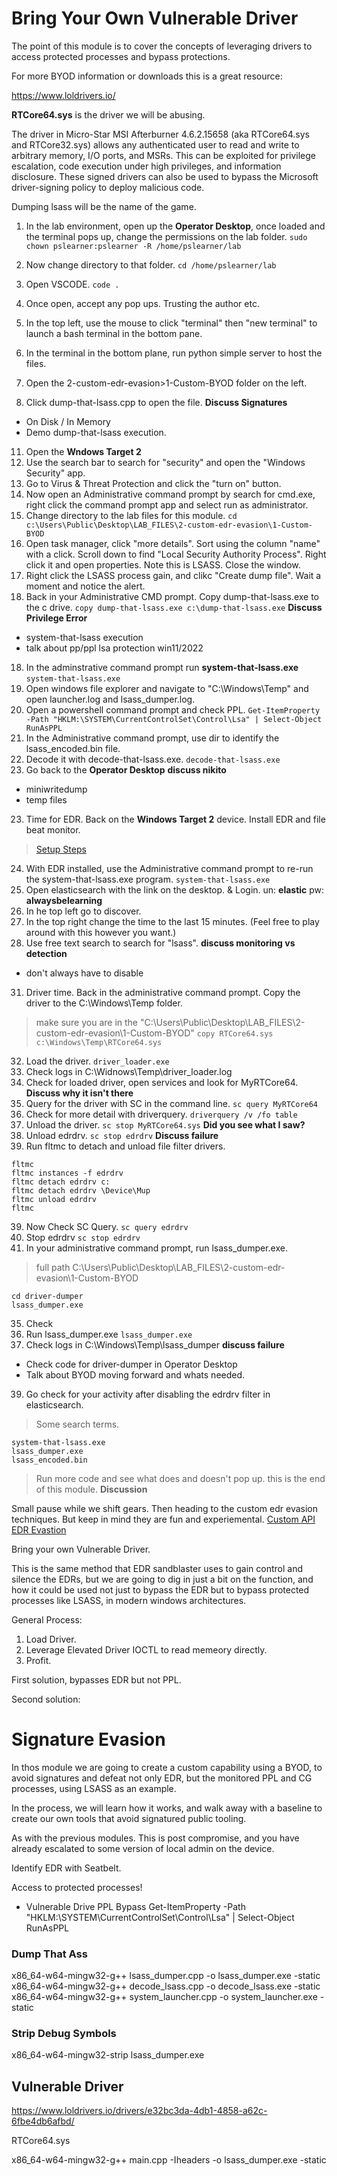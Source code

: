 # Bring Your Own Vulnerable Driver

The point of this module is to cover the concepts of leveraging drivers to access protected processes and bypass protections.

For more BYOD information or downloads this is a great resource:

https://www.loldrivers.io/

**RTCore64.sys** is the driver we will be abusing.

The driver in Micro-Star MSI Afterburner 4.6.2.15658 (aka RTCore64.sys and RTCore32.sys) allows any authenticated user to read and write to arbitrary memory, I/O ports, and MSRs. This can be exploited for privilege escalation, code execution under high privileges, and information disclosure. These signed drivers can also be used to bypass the Microsoft driver-signing policy to deploy malicious code.

Dumping lsass will be the name of the game. 


1. In the lab environment, open up the **Operator Desktop**, once loaded and the terminal pops up, change the permissions on the lab folder.
`sudo chown pslearner:pslearner -R /home/pslearner/lab`

2. Now change directory to that folder.
`cd /home/pslearner/lab`
3. Open VSCODE.
`code .`
5. Once open, accept any pop ups. Trusting the author etc.
6. In the top left, use the mouse to click "terminal" then "new terminal" to launch a bash terminal in the bottom pane.
7. In the terminal in the bottom plane, run python simple server to host the files.
8. Open the 2-custom-edr-evasion>1-Custom-BYOD folder on the left.
9. Click dump-that-lsass.cpp to open the file.
**Discuss Signatures**
- On Disk / In Memory
- Demo dump-that-lsass execution.
11. Open the **Wndows Target 2**
12. Use the search bar to search for "security" and open the "Windows Security" app.
13. Go to Virus & Threat Protection and click the "turn on" button.
14. Now open an Administrative command prompt by search for cmd.exe, right click the command prompt app and select run as administrator.
15. Change directory to the lab files for this module.
`cd c:\Users\Public\Desktop\LAB_FILES\2-custom-edr-evasion\1-Custom-BYOD`
16. Open task manager, click "more details". Sort using the column "name" with a click. Scroll down to find "Local Security Authority Process". Right click it and open properties. Note this is LSASS. Close the window.
17. Right click the LSASS process gain, and clikc "Create dump file".  Wait a moment and notice the alert.
18. Back in your Administrative CMD prompt. Copy dump-that-lsass.exe to the c drive.
`copy dump-that-lsass.exe c:\dump-that-lsass.exe`
**Discuss Privilege Error**
- system-that-lsass execution
- talk about pp/ppl lsa protection win11/2022
18. In the adminstrative command prompt run **system-that-lsass.exe**
`system-that-lsass.exe`
19. Open windows file explorer and navigate to "C:\Windows\Temp" and open launcher.log and lsass_dumper.log.
20. Open a powershell command prompt and check PPL.
`Get-ItemProperty -Path "HKLM:\SYSTEM\CurrentControlSet\Control\Lsa" | Select-Object RunAsPPL`
21. In the Administrative command prompt, use dir to identify the lsass_encoded.bin file.
22. Decode it with decode-that-lsass.exe.
`decode-that-lsass.exe`
22. Go back to the **Operator Desktop**
**discuss nikito**
- miniwritedump
- temp files
23. Time for EDR. Back on the **Windows Target 2** device. Install EDR and file beat monitor.
> [Setup Steps](../../0-setup/README.md)
24. With EDR installed, use the Administrative command prompt to re-run the system-that-lsass.exe program.
`system-that-lsass.exe`
25. Open elasticsearch with the link on the desktop. & Login. un: **elastic** pw: **alwaysbelearning**
26. In he top left go to discover.
27. In the top right change the time to the last 15 minutes. (Feel free to play around with this however you want.)
30. Use free text search to search for "lsass".
**discuss monitoring vs detection**
- don't always have to disable
31. Driver time. Back in the administrative command prompt. Copy the driver to the C:\Windows\Temp folder.
> make sure you are in the "C:\Users\Public\Desktop\LAB_FILES\2-custom-edr-evasion\1-Custom-BYOD"
`copy RTCore64.sys c:\Windows\Temp\RTCore64.sys`
32. Load the driver.
`driver_loader.exe`
33. Check logs in C:\Widnows\Temp\driver_loader.log
34. Check for loaded driver, open services and look for MyRTCore64.
**Discuss why it isn't there**
35. Query for the driver with SC in the command line.
`sc query MyRTCore64`
36. Check for more detail with driverquery.
`driverquery /v /fo table`
36. Unload the driver.
`sc stop MyRTCore64.sys`
**Did you see what I saw?**
37. Unload edrdrv.
`sc stop edrdrv`
**Discuss failure**
38. Run fltmc to detach and unload file filter drivers.
```
fltmc
fltmc instances -f edrdrv
fltmc detach edrdrv c:
fltmc detach edrdrv \Device\Mup
fltmc unload edrdrv
fltmc
```
39. Now Check SC Query.
`sc query edrdrv`
40. Stop edrdrv
`sc stop edrdrv`
41. In your administrative command prompt, run lsass_dumper.exe.
> full path C:\Users\Public\Desktop\LAB_FILES\2-custom-edr-evasion\1-Custom-BYOD
```
cd driver-dumper
lsass_dumper.exe
```
35. Check
36. Run lsass_dumper.exe
`lsass_dumper.exe`
37. Check logs in C:\Windows\Temp\lsass_dumper
**discuss failure**
- Check code for driver-dumper in Operator Desktop
- Talk about BYOD moving forward and whats needed.
39. Go check for your activity after disabling the edrdrv filter in elasticsearch.
> Some search terms.
```
system-that-lsass.exe
lsass_dumper.exe
lsass_encoded.bin
```
> Run more code and see what does and doesn't pop up. this is the end of this module.
**Discussion**

Small pause while we shift gears. Then heading to the custom edr evasion techniques. But keep in mind they are fun and experiemental.
[Custom API EDR Evastion](../2-Custom-API/README.md)













Bring your own Vulnerable Driver.

This is the same method that EDR sandblaster uses to gain control and silence the EDRs, but we are going to dig in just a bit on the function, and how it could be used not just to bypass the EDR but to bypass protected processes like LSASS, in modern windows architectures.

General Process:

1. Load Driver.
2. Leverage Elevated Driver IOCTL to read memeory directly.
3. Profit.

First solution, bypasses EDR but not PPL.

Second solution:



# Signature Evasion


In thos module we are going to create a custom capability using a BYOD, to avoid signatures and defeat not only EDR, but the monitored PPL and CG processes, using LSASS as an example.

In the process, we will learn how it works, and walk away with a baseline to create our own tools that avoid signatured public tooling.

As with the previous modules. This is post compromise, and you have already escalated to some version of local admin on the device.


Identify EDR with Seatbelt. 


Access to protected processes!

- Vulnerable Drive PPL Bypass
Get-ItemProperty -Path "HKLM:\SYSTEM\CurrentControlSet\Control\Lsa" | Select-Object RunAsPPL


### Dump That Ass

x86_64-w64-mingw32-g++ lsass_dumper.cpp -o lsass_dumper.exe -static
x86_64-w64-mingw32-g++ decode_lsass.cpp -o decode_lsass.exe -static
x86_64-w64-mingw32-g++ system_launcher.cpp -o system_launcher.exe -static

### Strip Debug Symbols

x86_64-w64-mingw32-strip lsass_dumper.exe


## Vulnerable Driver

https://www.loldrivers.io/drivers/e32bc3da-4db1-4858-a62c-6fbe4db6afbd/

RTCore64.sys


x86_64-w64-mingw32-g++ main.cpp -Iheaders -o lsass_dumper.exe -static


